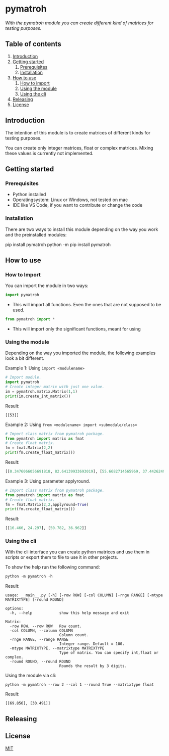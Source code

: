 # pymatroh

_With the pymatroh module you can create different kind of matrices for testing purposes._

## Table of contents

1. [Introduction](#introduction)
2. [Getting started](#getting-started)
    1. [Prerequisites](#prerequisites)
    2. [Installation](#installation)
3. [How to use](#how-to-use)
    1. [How to import](#how-to-import)
    2. [Using the module](#using-the-module)
    3. [Using the cli](#using-the-cli)
4. [Releasing](#releasing)
5. [License](/LICENSE)

## Introduction

The intention of this module is to create matrices of different kinds for testing purposes.

You can create only integer matrices, float or complex matrices. Mixing these values is currently not implemented.

## Getting started

### Prerequisites

- Python installed
- Operatingsystem: Linux or Windows, not tested on mac
- IDE like VS Code, if you want to contribute or change the code

### Installation

There are two ways to install this module depending on the way you work and the preinstalled modules:

pip install pymatroh
python -m pip install pymatroh

## How to use

### How to Import

You can import the module in two ways:

```python
import pymatroh
```

- This will import all functions. Even the ones that are not supposed to be used.

```python
from pymatroh import *
```

- This will import only the significant functions, meant for using

### Using the module

Depending on the way you imported the module, the following examples look a bit different.

Example 1: Using ```import <modulename>```
```python
# Import module.
import pymatroh
# Create integer matrix with just one value.
im = pymatroh.matrix.Matrix(1,1)
print(im.create_int_matrix())  
```
Result:
```
[[53]]
```

Example 2: Using ```from <modulename> import <submodule/class>```
```python
# Import class matrix from pymatroh package.
from pymatroh import matrix as fmat
# Create float matrix.
fm = fmat.Matrix(2,2)
print(fm.create_float_matrix())
```
Result:
```python
[[0.3476066056691818, 82.64139933693019], [55.6682714565969, 37.442624968338635]]
```
Example 3: Using parameter applyround.
```python
# Import class matrix from pymatroh package.
from pymatroh import matrix as fmat
# Create float matrix.
fm = fmat.Matrix(2,2,applyround=True)
print(fm.create_float_matrix())
```
Result:
```python
[[16.466, 24.297], [50.782, 36.962]]
```


### Using the cli

With the cli interface you can create python matrices and use them in scripts or export them to file
to use it in other projects.

To show the help run the following command:

```python
python -m pymatroh -h
```
Result:
```
usage: __main__.py [-h] [-row ROW] [-col COLUMN] [-rnge RANGE] [-mtype MATRIXTYPE] [-round ROUND]

options:
  -h, --help            show this help message and exit

Matrix:
  -row ROW, --row ROW   Row count.
  -col COLUMN, --column COLUMN
                        Column count.
  -rnge RANGE, --range RANGE
                        Integer range. Default = 100.
  -mtype MATRIXTYPE, --matrixtype MATRIXTYPE
                        Type of matrix. You can specify int,float or complex.
  -round ROUND, --round ROUND
                        Rounds the result by 3 digits.
```
Using the module via cli:
```
python -m pymatroh --row 2 --col 1 --round True --matrixtype float
```
Result:
```
[[69.856], [30.491]]
```
## Releasing

## License

[MIT](./LICENSE)